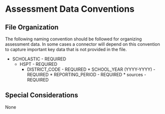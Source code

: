 # Assessment Data Conventions

## File Organization
The following naming convention should be followed
for organizing assessment data. In some cases a connector
will depend on this convention to capture important key data that is
not provided in the file.

* SCHOLASTIC - REQUIRED
	* HSPT - REQUIRED
		* DISTRICT_CODE - REQUIRED
				* SCHOOL_YEAR (YYYY-YYYY) - REQUIRED
					* REPORTING_PERIOD - REQUIRED
					    * sources - REQUIRED

## Special Considerations
None
